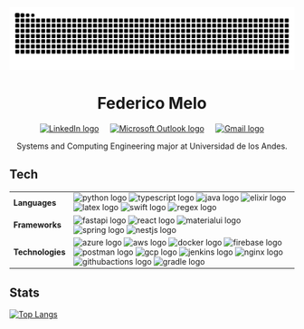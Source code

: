 <img src="https://raw.githubusercontent.com/fedemelo/fedemelo/output/snake.svg" alt="Snake animation" />

<div align="center">
  <h1>Federico Melo</h1>
  <a href="https://www.linkedin.com/in/federico-melo/" target="_blank">
    <img 
      src="https://raw.githubusercontent.com/maurodesouza/profile-readme-generator/master/src/assets/icons/social/linkedin/default.svg" 
      width="37" 
      height="25" 
      alt="LinkedIn logo" 
    /></a>
  &nbsp;
  &nbsp;
  <a href="mailto:f.melo@uniandes.edu.co" target="_blank">
    <img 
      src="https://raw.githubusercontent.com/maurodesouza/profile-readme-generator/master/src/assets/icons/social/microsoft-outlook/default.svg" 
      width="37" 
      height="25" 
      alt="Microsoft Outlook logo" /></a>
  &nbsp;
  &nbsp;
  <a href="mailto:federicomelobarrero@gmail.com" target="_blank">
    <img 
      src="https://raw.githubusercontent.com/maurodesouza/profile-readme-generator/master/src/assets/icons/social/gmail/default.svg" 
      width="37"
      height="25" 
      alt="Gmail logo" />
  </a>
  <p>Systems and Computing Engineering major at Universidad de los Andes.</p>
</div>

## Tech

<table>
  <tr>
    <td>
      <strong>Languages</strong>
    </td>
    <td>
      <img 
        src="https://skillicons.dev/icons?i=py"
        height="40" 
        alt="python logo"
      />
      <img 
        src="https://skillicons.dev/icons?i=ts"
        height="40"
        alt="typescript logo"
      />
      <img 
        src="https://skillicons.dev/icons?i=java"
        height="40"
        alt="java logo"
      />
      <img 
        src="https://skillicons.dev/icons?i=elixir"
        height="40"
        alt="elixir logo"
      />
      <img 
        src="https://skillicons.dev/icons?i=latex"
        height="40"
        alt="latex logo"
      />
      <img 
        src="https://skillicons.dev/icons?i=swift"
        height="40"
        alt="swift logo"
      />
      <img 
        src="https://skillicons.dev/icons?i=regex"
        height="40"
        alt="regex logo"
      />
    </td>
  </tr>
  <tr>
    <td>
      <strong>Frameworks</strong>
    </td>
    <td>
      <img 
        src="https://skillicons.dev/icons?i=fastapi"
        height="40"
        alt="fastapi logo"
      />
      <img 
        src="https://skillicons.dev/icons?i=react"
        height="40"
        alt="react logo"
      />
      <img 
        src="https://skillicons.dev/icons?i=materialui"
        height="40"
        alt="materialui logo"
      />
      <img 
        src="https://skillicons.dev/icons?i=spring"
        height="40"
        alt="spring logo"
      />
      <img 
        src="https://skillicons.dev/icons?i=nestjs"
        height="40"
        alt="nestjs logo"
      />
    </td>
  </tr>
  <tr>
    <td>
      <strong>Technologies</strong>
    </td>
    <td>
      <img 
        src="https://skillicons.dev/icons?i=azure"
        height="40"
        alt="azure logo"
      />
      <img 
        src="https://skillicons.dev/icons?i=aws"
        height="40"
        alt="aws logo"
      />
      <img 
        src="https://skillicons.dev/icons?i=docker"
        height="40"
        alt="docker logo"
      />
      <img 
        src="https://skillicons.dev/icons?i=firebase"
        height="40"
        alt="firebase logo"
      />
      <img 
        src="https://skillicons.dev/icons?i=postman"
        height="40"
        alt="postman logo"
      />
      <img 
        src="https://skillicons.dev/icons?i=gcp"
        height="40"
        alt="gcp logo"
      />
      <img 
        src="https://skillicons.dev/icons?i=jenkins"
        height="40"
        alt="jenkins logo"
      />
      <img 
        src="https://skillicons.dev/icons?i=nginx"
        height="40"
        alt="nginx logo"
      />
      <img 
        src="https://skillicons.dev/icons?i=githubactions"
        height="40"
        alt="githubactions logo"
      />
      <img 
        src="https://skillicons.dev/icons?i=gradle"
        height="40"
        alt="gradle logo"
      />
    </td>
  </tr>
</table>

## Stats

[![Top Langs](https://github-readme-stats.vercel.app/api/top-langs/?username=fedemelo&layout=pie&theme=vue-dark)](https://github.com/anuraghazra/github-readme-stats)